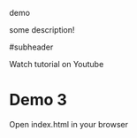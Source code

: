 demo

some description!

#subheader

Watch tutorial on Youtube

# Demo 3

Open index.html in your browser